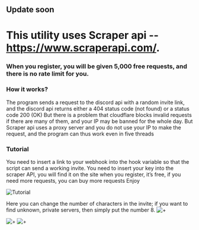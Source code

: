## Update soon
# This utility uses Scraper api -- https://www.scraperapi.com/.
### When you register, you will be given 5,000 free requests, and there is no rate limit for you.


### How it works?
The program sends a request to the discord api with a random invite link, and the discord api returns either a 404 status code (not found) or a status code 200 (OK)
But there is a problem that cloudflare blocks invalid requests if there are many of them, and your IP may be banned for the whole day. But Scraper api uses a proxy server and you do not use your IP to make the request, and the program can thus work even in five threads



### Tutorial
You need to insert a link to your webhook into the hook variable so that the script can send a working invite. You need to insert your key into the scraper API, you will find it on the site when you register, it’s free, if you need more requests, you can buy more requests
Enjoy

![Tutorial](https://cdn.discordapp.com/attachments/693091490292826144/1201976174285164664/Screenshot_2024-01-30_224249.png?ex=65cbc68b&is=65b9518b&hm=2509033e2e62697f27674df545f860dff32a2355f6ecac1ae0f3454f21143c66&)

Here you can change the number of characters in the invite; if you want to find unknown, private servers, then simply put the number 8.
![+](https://media.discordapp.net/attachments/693091490292826144/1201976378220617728/Screenshot_2024-01-30_224341.png?ex=65cbc6bc&is=65b951bc&hm=dc91cd63c3f8dc1bac2e6c109420dc60bbc11bdd1b4f3572d7c6dbc8eeac38ef&=&format=webp&quality=lossless)


![+](https://cdn.discordapp.com/attachments/1194739385787224175/1201105899255771156/Screenshot_2024-01-28_130431.png?ex=65c89c09&is=65b62709&hm=9feab4d72fc5c0f7b4b8cb98509b76bd170db1127e6bd8a3ab34567f290c090f&)
![+](https://cdn.discordapp.com/attachments/693091490292826144/1201976634173820939/Screenshot_2024-01-30_224431.png?ex=65cbc6f9&is=65b951f9&hm=5850e2043475bdf29fa1fdb75eb81caefeb0b6f98bdc26e527c1b1dedd195154&)

